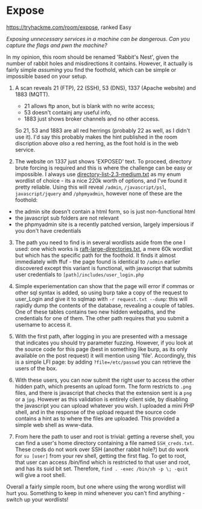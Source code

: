 # Expose

https://tryhackme.com/room/expose, ranked Easy

*Exposing unnecessary services in a machine can be dangerous. Can you capture the flags and pwn the machine?*

In my opinion, this room should be renamed 'Rabbit's Nest', given the number of rabbit holes and misdirections it contains. However, it actually is fairly simple *assuming* you find the foothold, which can be simple or impossible based on your setup.

1. A scan reveals 21 (FTP), 22 (SSH), 53 (DNS), 1337 (Apache website) and 1883 (MQTT).

   - 21 allows ftp anon, but is blank with no write access;
   - 53 doesn't containj any useful info,
   - 1883 just shows broker channels and no other access.
   
   So 21, 53 and 1883 are all red herrings (probably 22 as well, as I didn't use it). I'd say this probably makes the hint published in the room discription above *also* a red herring, as the foot hold is in the web service.

3. The website on 1337 just shows 'EXPOSED' text. To proceed, directory brute forcing is required and this is where the challenge can be easy or impossible. I always use [directory-list-2.3-medium.txt](https://github.com/danielmiessler/SecLists/blob/master/Discovery/Web-Content/directory-list-2.3-medium.txt) as my enum wordlist of choice - its a nice 220k worth of options, and I've found it pretty reliable. Using this will reveal `/admin`, `/javascript/psl`, `javascript/jquery` and `/phpmyadmin`, however none of these are the foothold:

  - the admin site doesn't contain a html form, so is just non-functional html
  - the javascript sub folders are not relevant
  - the phpmyadmin site is a recently patched version, largely impersious if you don't have credentials

3. The path you need to find is in several wordlists aside from the one I used: one which works is [raft-large-directories.txt](https://github.com/danielmiessler/SecLists/blob/master/Discovery/Web-Content/raft-large-directories.txt), a mere 60k wordlist but which has the specific path for the foothold. It finds it almost immediately with ffuf - the page found is identical to `/admin` earlier discovered except this variant is functional, with javascript that submits user credentials to `[path]/includes/user_login.php`

4. Simple experiementation can show that the page will error if commas or other sql syntax is added, so using burp take a copy of the request to user_Login and give it to sqlmap with `-r request.txt --dump`: this will rapidly dump the contents of the database, revealing a couple of tables. One of these tables contains two new hidden webpaths, and the credentials for one of them. The other path requires that you submit a username to access it.

5. With the first path, after logging in you are presented with a message that indicates you should try parameter fuzzing. However, if you look at the source code for this page (best in something like burp, as its only available on the post request) it will mention using 'file'. Accordingly, this is a simple LFI page: by adding `?file=/etc/passwd` you can retrieve the users of the box.

6. With these users, you can now submit the right user to access the other hidden path, which presents an upload form. The form restricts to `.png` files, and there is javascript that checks that the extension sent is a `png` or a `jpg`. However as this validation is entirely client side, by disabling the javascript you can upload whatever you wish. I uploaded a mini PHP shell, and in the response of the upload request the source code contains a hint as to where the files are uploaded. This provided a simple web shell as www-data.

7. From here the path to user and root is trivial: getting a reverse shell, you can find a user's home directory containing a file named `SSH_creds.txt`. These creds do not work over SSH (another rabbit hole?) but do work for `su [user]` from your rev shell, getting the first flag. To get to root, that user can access /bin/find which is restricted to that user and root, and has its suid bit set. Therefore, `find . -exec /bin/sh -p \; -quit` will give a root shell.

Overall a fairly simple room, but one where using the wrong wordlist will hurt you. Something to keep in mind whenever you can't find anything - switch up your wordlists!
